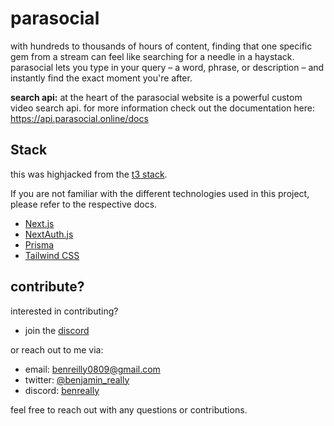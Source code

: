 # parasocial

with hundreds to thousands of hours of content, finding that one specific gem from a stream can feel like searching for a needle in a haystack. parasocial lets you type in your query – a word, phrase, or description – and instantly find the exact moment you're after.

__search api:__
at the heart of the parasocial website is a powerful custom video search api. for more information check out the documentation here: https://api.parasocial.online/docs

## Stack

this was highjacked from the [t3 stack](https://create.t3.gg/).

If you are not familiar with the different technologies used in this project, please refer to the respective docs.

- [Next.js](https://nextjs.org)
- [NextAuth.js](https://next-auth.js.org)
- [Prisma](https://prisma.io)
- [Tailwind CSS](https://tailwindcss.com)


## contribute?

interested in contributing?

- join the [discord](https://discord.gg/ykXpmAb7kU)

or reach out to me via:

- email: benreilly0809@gmail.com
- twitter: [@benjamin_really](https://twitter.com/benjamin_really)
- discord: [benreally](https://discordapp.com/users/555243102718263298)

feel free to reach out with any questions or contributions.